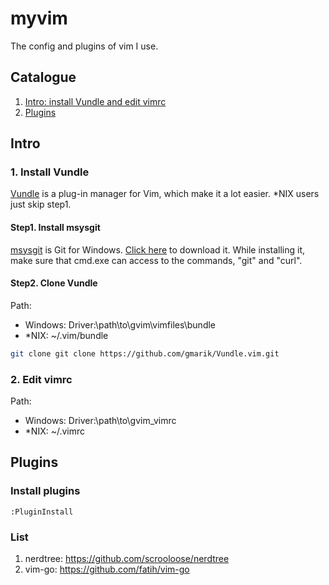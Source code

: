 # myvim
The config and plugins of vim I use.

## Catalogue
1. [Intro: install Vundle and edit vimrc](#intro)
2. [Plugins](#plugins)


## Intro

### 1. Install Vundle
[Vundle](https://github.com/gmarik/Vundle.vim) is a plug-in manager for Vim, which make it a lot easier.
*NIX users just skip step1.

#### Step1. Install msysgit
[msysgit](http://msysgit.github.io) is Git for Windows. [Click here](http://msysgit.github.io) to download it.
While installing it, make sure that cmd.exe can access to the commands, "git" and "curl".

#### Step2. Clone Vundle
Path:
- Windows: Driver:\path\to\gvim\vimfiles\bundle
- *NIX: ~/.vim/bundle

```bash
git clone git clone https://github.com/gmarik/Vundle.vim.git
```

### 2. Edit vimrc
Path:
- Windows: Driver:\path\to\gvim\_vimrc
- *NIX: ~/.vimrc



## Plugins
### Install plugins
```vim
:PluginInstall
```

### List
1. nerdtree: https://github.com/scrooloose/nerdtree
2. vim-go: https://github.com/fatih/vim-go